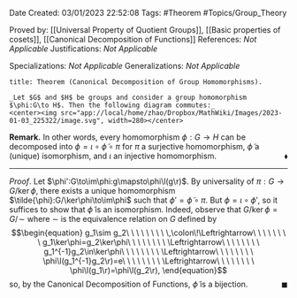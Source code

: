 <div class="topSpace"></div>

Date Created: 03/01/2023 22:52:08
Tags: #Theorem #Topics/Group_Theory

Proved by: [[Universal Property of Quotient Groups]], [[Basic properties of cosets]], [[Canonical Decomposition of Functions]]
References: _Not Applicable_
Justifications: _Not Applicable_

Specializations: _Not Applicable_
Generalizations: _Not Applicable_

``` ad-Theorem
title: Theorem (Canonical Decomposition of Group Homomorphisms).

_Let $G$ and $H$ be groups and consider a group homomorphism $\phi:G\to H$. Then the following diagram commutes:_
<center><img src="app://local/home/zhao/Dropbox/MathWiki/Images/2023-01-03_225322/image.svg", width=280></center>

```

**Remark.** In other words, every homomorphism $\phi:G\to H$ can be decomposed into $\phi=\iota\circ\tilde{\phi}\circ\pi$ for $\pi$ a surjective homomorphism, $\tilde{\phi}$ a (unique) isomorphism, and $\iota$ an injective homomorphism.<span style="float:right;">$\blacklozenge$</span>

---

_Proof_. Let $\phi':G\to\im\phi:g\mapsto\phi\l(g\r)$. By universality of $\pi:G\to G/\ker\phi$, there exists a unique homomorphism $\tilde{\phi}:G/\ker\phi\to\im\phi$ such that $\phi'=\tilde{\phi}\circ\pi$. But $\phi=\iota\circ\phi'$, so it suffices to show that $\tilde{\phi}$ is an isomorphism. Indeed, observe that $G/\ker\phi=G/\!\sim$ where $\sim$ is the equivalence relation on $G$ defined by
$$\begin{equation}
    g_1\sim g_2\ \ \ \ \ \ \ \ \,\colon\!\Leftrightarrow\ \ \ \ \ \ \ \ g_1\ker\phi=g_2\ker\phi\ \ \ \ \ \ \ \ \Leftrightarrow\ \ \ \ \ \ \ \ g_1^{-1}g_2\in\ker\phi\ \ \ \ \ \ \ \ \Leftrightarrow\ \ \ \ \ \ \ \ \phi\l(g_1^{-1}g_2\r)=e\ \ \ \ \ \ \ \ \Leftrightarrow\ \ \ \ \ \ \ \ \phi\l(g_1\r)=\phi\l(g_2\r),
\end{equation}$$
so, by the Canonical Decomposition of Functions, $\tilde{\phi}$ is a bijection.<span style="float:right;">$\blacksquare$</span>

